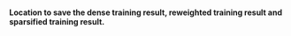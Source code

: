 #### Location to save the dense training result, reweighted training result and sparsified training result.  

